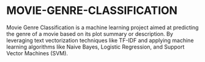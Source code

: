 # MOVIE-GENRE-CLASSIFICATION
Movie Genre Classification is a machine learning project aimed at predicting the genre of a movie based on its plot summary or description. By leveraging text vectorization techniques like TF-IDF and applying machine learning algorithms like Naive Bayes, Logistic Regression, and Support Vector Machines (SVM).
